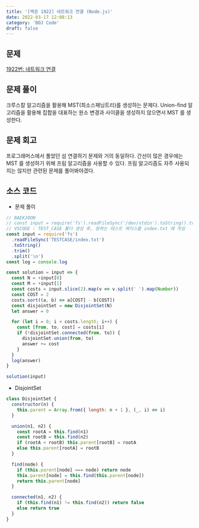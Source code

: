 ```yaml
---
title: '[백준 1922] 네트워크 연결 (Node.js)'
date: 2022-03-17 12:08:13
category: 'BOJ Code'
draft: false
---
```


## 문제

[1922번: 네트워크 연결](https://www.acmicpc.net/problem/1922)

## 문제 풀이

크루스칼 알고리즘을 활용해 MST(최소스패닝트리)를 생성하는 문제다. Union-find 알고리즘을 활용해 집합을 대표하는 원소 변경과 사이클을 생성하지 않으면서 MST 를 생성한다.

## 문제 회고

프로그래머스에서 풀었던 섬 연결하기 문제와 거의 동일하다. 간선이 많은 경우에는 MST 를 생성하기 위해 프림 알고리즘을 사용할 수 있다. 프림 알고리즘도 자주 사용되지는 않지만 관련된 문제를 풀어봐야겠다.

## 소스 코드

- 문제 풀이

```jsx
// BAEKJOON
// const input = require('fs').readFileSync('/dev/stdin').toString().trim().split('\n');
// VSCODE : TEST_CASE 폴더 생성 후, 원하는 테스트 케이스를 index.txt 에 작성
const input = require('fs')
  .readFileSync('TESTCASE/index.txt')
  .toString()
  .trim()
  .split('\n')
const log = console.log

const solution = input => {
  const N = +input[0]
  const M = +input[1]
  const costs = input.slice(2).map(v => v.split(' ').map(Number))
  const COST = 2
  costs.sort((a, b) => a[COST] - b[COST])
  const disjointSet = new DisjointSet(N)
  let answer = 0

  for (let i = 0; i < costs.length; i++) {
    const [from, to, cost] = costs[i]
    if (!disjointSet.connected(from, to)) {
      disjointSet.union(from, to)
      answer += cost
    }
  }
  log(answer)
}

solution(input)
```

- DisjointSet

```jsx
class DisjointSet {
  constructor(n) {
    this.parent = Array.from({ length: n + 1 }, (_, i) => i)
  }

  union(n1, n2) {
    const rootA = this.find(n1)
    const rootB = this.find(n2)
    if (rootA < rootB) this.parent[rootB] = rootA
    else this.parent[rootA] = rootB
  }

  find(node) {
    if (this.parent[node] === node) return node
    this.parent[node] = this.find(this.parent[node])
    return this.parent[node]
  }

  connected(n1, n2) {
    if (this.find(n1) != this.find(n2)) return false
    else return true
  }
}
```
